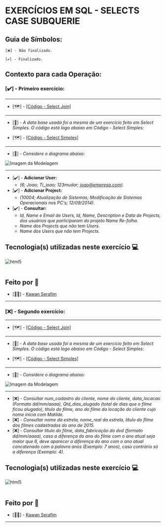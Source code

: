 # **EXERCÍCIOS EM SQL - SELECTS CASE SUBQUERIE**

## Guia de Símbolos:

    [❌] - Não finalizado.

    [✔️] - Finalizado.

## Contexto para cada Operação:

### [✔️] - Primeiro exercício:

------------------------------------------------------------------------------------------------------------------------------------------

- [🗺️] - [[Código - Select Join]](https://github.com/KawanSerafim/Banco_De_Dados/blob/main/SQL/select_join/Ex_Select_Join1.sql)

------------------------------------------------------------------------------------------------------------------------------------------

- [📑] - *A data base usada foi a mesma de um exercício feito em Select Simples. O código está logo abaixo em Código - Select Simples:*

- [🗺️] - [[Código - Select Simples]](https://github.com/KawanSerafim/Banco_De_Dados/blob/main/SQL/select_simples/Ex_SelectSimples1.sql)

------------------------------------------------------------------------------------------------------------------------------------------

- [📌] - *Considere o diagrama abaixo:*

![Imagem da Modelagem](https://github.com/KawanSerafim/Banco_De_Dados/blob/main/SQL/imagens/Imagem%20do%20WhatsApp%20de%202024-11-23%20à(s)%2022.08.09_fee28da8.jpg)

------------------------------------------------------------------------------------------------------------------------------------------

- [✔️] - **Adicionar User:**
  - *(6; Joao; Ti_joao; 123mudar; joao@empresa.com).*
- [✔️] - **Adicionar Project:**
  - *(10004; Atualização de Sistemas; Modificação de Sistemas Operacionais nos PC's; 12/09/2014).*
- [✔️] - **Consultar:**
  - *Id, Name e Email de Users, Id, Name, Description e Data de Projects, dos usuários que participaram do projeto Name Re-folha.*
  - *Name dos Projects que não tem Users.*
  - *Name dos Users que não tem Projects.*
 
## **Tecnologia(s) utilizadas neste exercício 💻**
<div style="display: inline_block">
    <img align="center" alt="html5" src="https://img.shields.io/badge/Microsoft_SQL_Server-CC2927?style=for-the-badge&logo=microsoft-sql-server&logoColor=white" />
</div><br/>

## **Feito por 👤**

- [👨‍💻] - [Kawan Serafim](https://github.com/KawanSerafim)

------------------------------------------------------------------------------------------------------------------------------------------

### [❌] - Segundo exercício:

------------------------------------------------------------------------------------------------------------------------------------------

- [🗺️] - [[Código - Select Join]](https://github.com/KawanSerafim/Banco_De_Dados/blob/main/SQL/select_join/Ex_Select_Join2.sql)

------------------------------------------------------------------------------------------------------------------------------------------

- [📑] - *A data base usada foi a mesma de um exercício feito em Select Simples. O código está logo abaixo em Código - Select Simples:*

- [🗺️] - [[Código - Select Simples]](https://github.com/KawanSerafim/Banco_De_Dados/blob/main/SQL/select_simples/Ex_SelectSimples2.sql)

------------------------------------------------------------------------------------------------------------------------------------------

- [📌] - *Considere o diagrama abaixo:*

![Imagem da Modelagem](https://github.com/KawanSerafim/Banco_De_Dados/blob/main/SQL/imagens/Imagem%20do%20WhatsApp%20de%202024-11-23%20à(s)%2022.33.06_82abe2ee.jpg)

------------------------------------------------------------------------------------------------------------------------------------------

- [❌] - *Consultar num_cadastro do cliente, nome do cliente, data_locacao (Formato
dd/mm/aaaa), Qtd_dias_alugado (total de dias que o filme ficou alugado), titulo do
filme, ano do filme da locação do cliente cujo nome inicia com Matilde.*
- [❌] - *Consultar nome da estrela, nome_real da estrela, título do filme dos filmes
cadastrados do ano de 2015.*
- [❌] - *Consultar título do filme, data_fabricação do dvd (formato dd/mm/aaaa), caso a
diferença do ano do filme com o ano atual seja maior que 6, deve aparecer a diferença
do ano com o ano atual concatenado com a palavra anos (Exemplo: 7 anos), caso
contrário só a diferença (Exemplo: 4).*

## **Tecnologia(s) utilizadas neste exercício 💻**
<div style="display: inline_block">
    <img align="center" alt="html5" src="https://img.shields.io/badge/Microsoft_SQL_Server-CC2927?style=for-the-badge&logo=microsoft-sql-server&logoColor=white" />
</div><br/>

## **Feito por 👤**

- [👨‍💻] - [Kawan Serafim](https://github.com/KawanSerafim)

------------------------------------------------------------------------------------------------------------------------------------------
